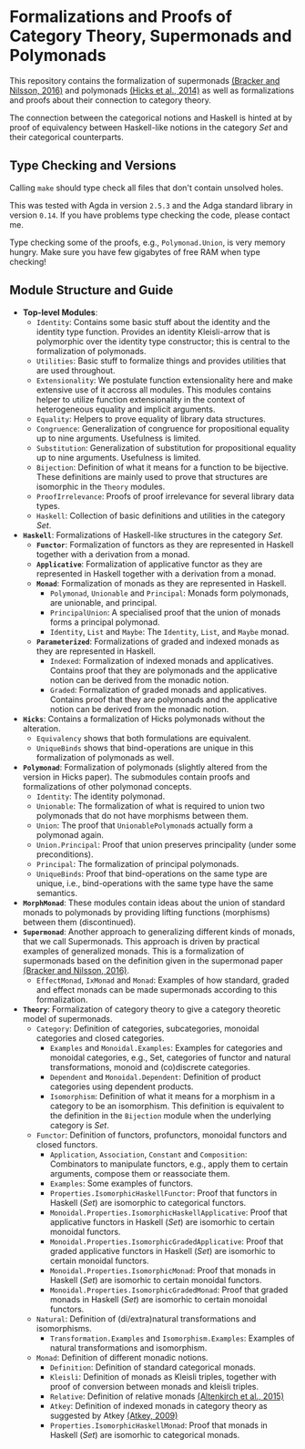  
# Formalizations and Proofs of Category Theory, Supermonads and Polymonads 

This repository contains the formalization of supermonads [(Bracker and Nilsson, 2016)](http://www.cs.nott.ac.uk/~psxjb5/publications/2016-BrackerNilsson-Supermonads.pdf) 
and polymonads [(Hicks et al., 2014)](http://www.cs.bham.ac.uk/~pbl/msfp2014/polymonad.pdf)
as well as formalizations and proofs about their connection to category theory.

The connection between the categorical notions and Haskell is hinted at
by proof of equivalency between Haskell-like notions in the category *Set*
and their categorical counterparts.

## Type Checking and Versions

Calling `make` should type check all files that don't contain 
unsolved holes.

This was tested with Agda in version `2.5.3` and the Adga standard library 
in version `0.14`. If you have problems type checking the code, please contact
me.

Type checking some of the proofs, e.g., `Polymonad.Union`, is very memory hungry. 
Make sure you have few gigabytes of free RAM when type checking!

## Module Structure and Guide

* **Top-level Modules**:
  * `Identity`:
    Contains some basic stuff about the identity and the identity type function.
    Provides an identity Kleisli-arrow that is polymorphic over the identity type
    constructor; this is central to the formalization of polymonads.
  * `Utilities`:
    Basic stuff to formalize things and provides utilities that
    are used throughout.
  * `Extensionality`:
    We postulate function extensionality here and make extensive use of it accross all
    modules. This modules contains helper to utilize function extensionality
    in the context of heterogeneous equality and implicit arguments.
  * `Equality`:
    Helpers to prove equality of library data structures.
  * `Congruence`:
    Generalization of congruence for propositional equality up to nine arguments.
    Usefulness is limited.
  * `Substitution`:
    Generalization of substitution for propositional equality up to nine arguments.
    Usefulness is limited.
  * `Bijection`:
    Definition of what it means for a function to be bijective. 
    These definitions are mainly used to prove that structures are
    isomorphic in the `Theory` modules.
  * `ProofIrrelevance`:
    Proofs of proof irrelevance for several library data types.
  * `Haskell`:
    Collection of basic definitions and utilities in the category *Set*.
* **`Haskell`**:
  Formalizations of Haskell-like structures in the category *Set*.
  * **`Functor`**:
    Formalization of functors as they are represented in Haskell
    together with a derivation from a monad.
  * **`Applicative`**:
    Formalization of applicative functor as they are represented in Haskell
    together with a derivation from a monad.
  * **`Monad`**:
    Formalization of monads as they are represented in Haskell.
    * `Polymonad`, `Unionable` and `Principal`:
      Monads form polymonads, are unionable, and principal.
    * `PrincipalUnion`:
      A specialised proof that the union of monads forms a principal polymonad.
    * `Identity`, `List` and `Maybe`:
      The `Identity`, `List`, and `Maybe` monad.
  * **`Parameterized`**:
    Formalizations of graded and indexed monads as they are represented in Haskell.
    * `Indexed`: 
      Formalization of indexed monads and applicatives. Contains proof that 
      they are polymonads and the applicative notion can be derived from the monadic notion.
    * `Graded`:
      Formalization of graded monads and applicatives. Contains proof that 
      they are polymonads and the applicative notion can be derived from the monadic notion.
* **`Hicks`**:
  Contains a formalization of Hicks polymonads without the alteration. 
  * `Equivalency` shows that both formulations are equivalent.
  * `UniqueBinds` shows that bind-operations are unique in this formalization of polymonads as well.
* **`Polymonad`**:
  Formalization of polymonads (slightly altered from the version in Hicks paper).
  The submodules contain proofs and formalizations of other polymonad concepts.
  * `Identity`: 
    The identity polymonad.
  * `Unionable`: 
    The formalization of what is required to 
    union two polymonads that do not have morphisms between them.
  * `Union`: 
    The proof that `UnionablePolymonad`s actually form a polymonad again.
  * `Union.Principal`: 
    Proof that union preserves principality (under some preconditions).
  * `Principal`: 
    The formalization of principal polymonads.
  * `UniqueBinds`: 
    Proof that bind-operations on the same type 
    are unique, i.e., bind-operations with the same type have the same semantics.
* **`MorphMonad`**: 
  These modules contain ideas about the union of standard monads to polymonads by providing lifting
  functions (morphisms) between them (discontinued).
* **`Supermonad`**:
  Another approach to generalizing different kinds of monads, that we call Supermonads. 
  This approach is driven by practical examples of generalized monads. This is a formalization
  of supermonads based on the definition given in 
  the supermonad paper [(Bracker and Nilsson, 2016)](http://www.cs.nott.ac.uk/~psxjb5/publications/2016-BrackerNilsson-Supermonads.pdf).
  * `EffectMonad`, `IxMonad` and `Monad`:
    Examples of how standard, graded and effect monads can be made supermonads according to this 
    formalization.
* **`Theory`**:
  Formalization of category theory to give a category theoretic model of supermonads.
  * `Category`:
    Definition of categories, subcategories, monoidal categories and closed categories.
    * `Examples` and `Monoidal.Examples`:
      Examples for categories and monoidal categories, e.g., Set,
      categories of functor and natural transformations, monoid and (co)discrete categories.
    * `Dependent` and `Monoidal.Dependent`:
      Definition of product categories using dependent products.
    * `Isomorphism`:
      Definition of what it means for a morphism in a category to be an isomorphism.
      This definition is equivalent to the definition in the `Bijection` module
      when the underlying category is *Set*.
  * `Functor`:
    Definition of functors, profunctors, monoidal functors and closed functors.
    * `Application`, `Association`, `Constant` and `Composition`:
      Combinators to manipulate functors, e.g., apply them to certain arguments, compose them or reassociate them.
    * `Examples`:
      Some examples of functors.
    * `Properties.IsomorphicHaskellFunctor`:
      Proof that functors in Haskell (*Set*) are isomorphic to categorical functors.
    * `Monoidal.Properties.IsomorphicHaskellApplicative`:
      Proof that applicative functors in Haskell (*Set*) are isomorhic to certain monoidal functors.
    * `Monoidal.Properties.IsomorphicGradedApplicative`:
      Proof that graded applicative functors in Haskell (*Set*) are isomorhic to certain monoidal functors.
    * `Monoidal.Properties.IsomorphicMonad`:
      Proof that monads in Haskell (*Set*) are isomorhic to certain monoidal functors.
    * `Monoidal.Properties.IsomorphicGradedMonad`:
      Proof that graded monads in Haskell (*Set*) are isomorhic to certain monoidal functors.
  * `Natural`:
    Definition of (di/extra)natural transformations and isomorphisms.
    * `Transformation.Examples` and `Isomorphism.Examples`:
      Examples of natural transformations and isomorphism.
  * `Monad`:
    Definition of different monadic notions.
    * `Definition`: Definition of standard categorical monads.
    * `Kleisli`: Definition of monads as Kleisli triples, together with proof of conversion between monads and kleisli triples.
    * `Relative`: Definition of relative monads [(Altenkirch et al., 2015)](http://www.cs.nott.ac.uk/~psztxa/publ/Relative_Monads.pdf)
    * `Atkey`: Definition of indexed monads in category theory as suggested by Atkey [(Atkey, 2009)](https://bentnib.org/paramnotions-jfp.pdf)
    * `Properties.IsomorphicHaskellMonad`:
      Proof that monads in Haskell (*Set*) are isomorhic to categorical monads.




















